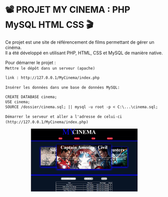 # :film_projector: PROJET MY CINEMA : PHP MySQL HTML CSS 🎬  

Ce projet est une site de référencement de films permettant de gérer un cinéma.  
Il a été développé en utilisant PHP, HTML, CSS et MySQL de manière native. 


Pour démarrer le projet :  
`Mettre le dépôt dans un serveur (apache)`  
```
link : http://127.0.0.1/MyCinema/index.php
```
`Insérer les données dans une base de données MySQL: `
```
CREATE DATABASE cinema;
USE cinema;
SOURCE /dossier/cinema.sql; || mysql -u root -p < C:\...\cinema.sql;
```
`Démarrer le serveur et aller a l'adresse de celui-ci (http://127.0.0.1/MyCinema/index.php)`
<p align="center">
    <img align="center" src="MyCinema/MyCinema.gif" height="200px" alt="screenshot of the homepage">
</p>